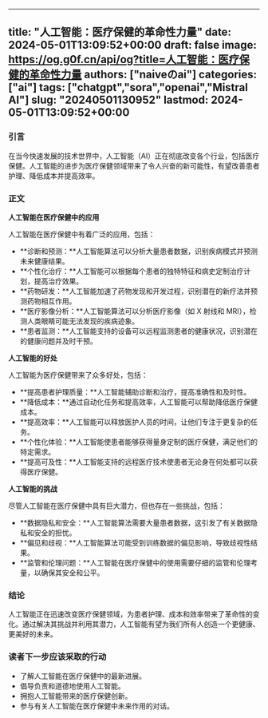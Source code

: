 
---
title: "人工智能：医疗保健的革命性力量"
date: 2024-05-01T13:09:52+00:00
draft: false
image: https://og.g0f.cn/api/og?title=人工智能：医疗保健的革命性力量
authors: ["naiveのai"]
categories: ["ai"]
tags: ["chatgpt","sora","openai","Mistral AI"]
slug: "20240501130952"
lastmod: 2024-05-01T13:09:52+00:00
---
### 引言

在当今快速发展的技术世界中，人工智能（AI）正在彻底改变各个行业，包括医疗保健。人工智能的进步为医疗保健领域带来了令人兴奋的新可能性，有望改善患者护理、降低成本并提高效率。

### 正文

**人工智能在医疗保健中的应用**

人工智能在医疗保健中有着广泛的应用，包括：

- **诊断和预测：**人工智能算法可以分析大量患者数据，识别疾病模式并预测未来健康结果。
- **个性化治疗：**人工智能可以根据每个患者的独特特征和病史定制治疗计划，提高治疗效果。
- **药物研发：**人工智能加速了药物发现和开发过程，识别潜在的新疗法并预测药物相互作用。
- **医疗影像分析：**人工智能算法可以分析医疗影像（如 X 射线和 MRI），检测人类眼睛可能无法发现的疾病迹象。
- **患者监测：**人工智能支持的设备可以远程监测患者的健康状况，识别潜在的健康问题并及时干预。

**人工智能的好处**

人工智能为医疗保健带来了众多好处，包括：

- **提高患者护理质量：**人工智能辅助诊断和治疗，提高准确性和及时性。
- **降低成本：**通过自动化任务和提高效率，人工智能可以帮助降低医疗保健成本。
- **提高效率：**人工智能可以释放医护人员的时间，让他们专注于更复杂的任务。
- **个性化体验：**人工智能使患者能够获得量身定制的医疗保健，满足他们的特定需求。
- **提高可及性：**人工智能支持的远程医疗技术使患者无论身在何处都可以获得医疗保健。

**人工智能的挑战**

尽管人工智能在医疗保健中具有巨大潜力，但也存在一些挑战，包括：

- **数据隐私和安全：**人工智能算法需要大量患者数据，这引发了有关数据隐私和安全的担忧。
- **偏见和歧视：**人工智能算法可能受到训练数据的偏见影响，导致歧视性结果。
- **监管和伦理问题：**人工智能在医疗保健中的使用需要仔细的监管和伦理考量，以确保其安全和公平。

### 结论

人工智能正在迅速改变医疗保健领域，为患者护理、成本和效率带来了革命性的变化。通过解决其挑战并利用其潜力，人工智能有望为我们所有人创造一个更健康、更美好的未来。

### 读者下一步应该采取的行动

- 了解人工智能在医疗保健中的最新进展。
- 倡导负责和道德地使用人工智能。
- 拥抱人工智能带来的医疗保健创新。
- 参与有关人工智能在医疗保健中未来作用的对话。